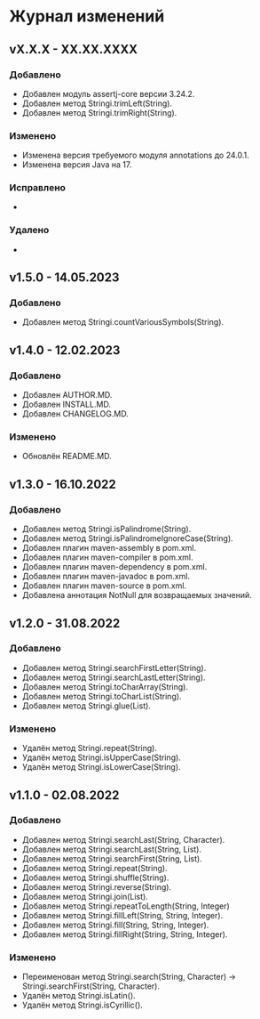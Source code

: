 # Журнал изменений
## vX.X.X - XX.XX.XXXX
### Добавлено
* Добавлен модуль assertj-core версии 3.24.2.
* Добавлен метод Stringi.trimLeft(String).
* Добавлен метод Stringi.trimRight(String).

### Изменено
* Изменена версия требуемого модуля annotations до 24.0.1.
* Изменена версия Java на 17.

### Исправлено
*

### Удалено
*

## v1.5.0 - 14.05.2023
### Добавлено
* Добавлен метод Stringi.countVariousSymbols(String).

## v1.4.0 - 12.02.2023
### Добавлено
* Добавлен AUTHOR.MD.
* Добавлен INSTALL.MD.
* Добавлен CHANGELOG.MD.

### Изменено
* Обновлён README.MD.

## v1.3.0 - 16.10.2022
### Добавлено
* Добавлен метод Stringi.isPalindrome(String).
* Добавлен метод Stringi.isPalindromeIgnoreCase(String).
* Добавлен плагин maven-assembly в pom.xml.
* Добавлен плагин maven-compiler в pom.xml.
* Добавлен плагин maven-dependency в pom.xml.
* Добавлен плагин maven-javadoc в pom.xml.
* Добавлен плагин maven-source в pom.xml.
* Добавлена аннотация NotNull для возвращаемых значений.

## v1.2.0 - 31.08.2022
### Добавлено
* Добавлен метод Stringi.searchFirstLetter(String).
* Добавлен метод Stringi.searchLastLetter(String).
* Добавлен метод Stringi.toCharArray(String).
* Добавлен метод Stringi.toCharList(String).
* Добавлен метод Stringi.glue(List<Character>).

### Изменено
* Удалён метод Stringi.repeat(String).
* Удалён метод Stringi.isUpperCase(String).
* Удалён метод Stringi.isLowerCase(String).

## v1.1.0 - 02.08.2022
### Добавлено
* Добавлен метод Stringi.searchLast(String, Character).
* Добавлен метод Stringi.searchLast(String, List<Character>).
* Добавлен метод Stringi.searchFirst(String, List<Character>).
* Добавлен метод Stringi.repeat(String).
* Добавлен метод Stringi.shuffle(String).
* Добавлен метод Stringi.reverse(String).
* Добавлен метод Stringi.join(List<String>).
* Добавлен метод Stringi.repeatToLength(String, Integer)
* Добавлен метод Stringi.fillLeft(String, String, Integer).
* Добавлен метод Stringi.fill(String, String, Integer).
* Добавлен метод Stringi.fillRight(String, String, Integer).

### Изменено
* Переименован метод Stringi.search(String, Character) -> Stringi.searchFirst(String, Character).
* Удалён метод Stringi.isLatin().
* Удалён метод Stringi.isCyrillic().

